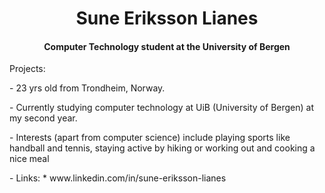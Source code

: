 <h1 align="center">
 Sune Eriksson Lianes
</h1>
<h4 align="center">
 Computer Technology student at the University of Bergen
</h4>

<p>Projects:</p>
<p></p>

<p> - 23 yrs old from Trondheim, Norway. </p>
<p> - Currently studying computer technology at UiB (University of Bergen) at my second year. </p>
<p> - Interests (apart from computer science) include playing sports like handball and tennis, staying active by hiking or working out and cooking a nice meal </p>
<p> - Links:
  * www.linkedin.com/in/sune-eriksson-lianes
</p>



<!---
sunelianes/sunelianes is a ✨ special ✨ repository because its `README.md` (this file) appears on your GitHub profile.
You can click the Preview link to take a look at your changes.
--->
